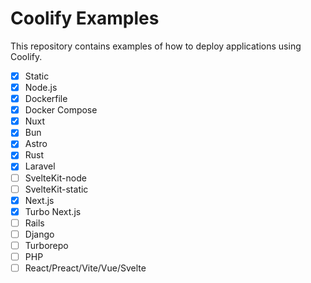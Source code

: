 # Coolify Examples
This repository contains examples of how to deploy applications using Coolify.

- [x] Static
- [x] Node.js
- [x] Dockerfile
- [x] Docker Compose
- [x] Nuxt
- [x] Bun
- [x] Astro
- [x] Rust
- [x] Laravel
- [ ] SvelteKit-node
- [ ] SvelteKit-static
- [x] Next.js
- [x] Turbo Next.js
- [ ] Rails 
- [ ] Django
- [ ] Turborepo
- [ ] PHP
- [ ] React/Preact/Vite/Vue/Svelte
